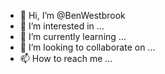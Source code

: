 - 👋 Hi, I’m @BenWestbrook
- 👀 I’m interested in ...
- 🌱 I’m currently learning ...
- 💞️ I’m looking to collaborate on ...
- 📫 How to reach me ...

<!---
BenWestbrook/BenWestbrook is a ✨ special ✨ repository because its `README.md` (this file) appears on your GitHub profile.
You can click the Preview link to take a look at your changes.
--->
